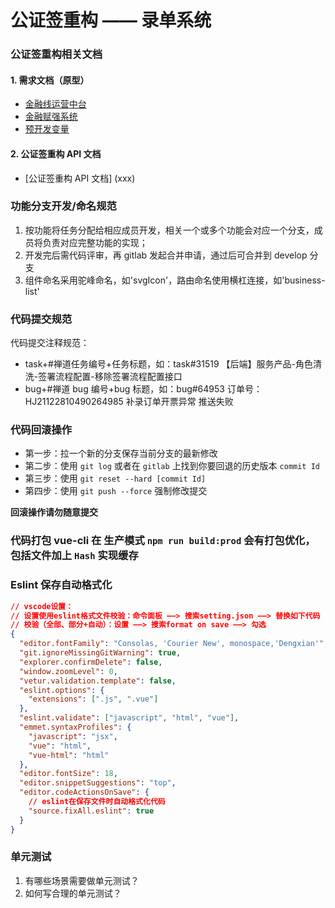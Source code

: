 # 公证签重构 —— 录单系统

### 公证签重构相关文档

#### 1. 需求文档（原型）

- [金融线运营中台](192.168.88.175/前台受理/金融线运营中台/)
- [金融赋强系统](192.168.88.175/前台受理/金融赋强系统/)
- [预开发变量](192.168.88.175/前台受理/预开发变量/)

#### 2. 公证签重构 API 文档

- [公证签重构 API 文档] (xxx)

### 功能分支开发/命名规范

1. 按功能将任务分配给相应成员开发，相关一个或多个功能会对应一个分支，成员将负责对应完整功能的实现；
2. 开发完后需代码评审，再 gitlab 发起合并申请，通过后可合并到 develop 分支
3. 组件命名采用驼峰命名，如'svgIcon'，路由命名使用横杠连接，如'business-list'

### 代码提交规范

代码提交注释规范：

- task+#禅道任务编号+任务标题，如：task#31519 【后端】服务产品-角色清洗-签署流程配置-移除签署流程配置接口
- bug+#禅道 bug 编号+bug 标题，如：bug#64953 订单号：HJ21122810490264985 补录订单开票异常 推送失败

### 代码回滚操作

- 第一步：拉一个新的分支保存当前分支的最新修改
- 第二步：使用 `git log` 或者在 `gitlab` 上找到你要回退的历史版本 `commit Id`
- 第三步：使用 `git reset --hard [commit Id]`
- 第四步：使用 `git push --force` 强制修改提交

**回滚操作请勿随意提交**

### 代码打包 vue-cli 在 生产模式 `npm run build:prod` 会有打包优化，包括文件加上 `Hash` 实现缓存

### Eslint 保存自动格式化

```json
// vscode设置：
// 设置使用eslint格式文件校验：命令面板 ——> 搜索setting.json ——> 替换如下代码
// 校验（全部、部分+自动）：设置 ——> 搜索format on save ——> 勾选
{
  "editor.fontFamily": "Consolas, 'Courier New', monospace,'Dengxian'",
  "git.ignoreMissingGitWarning": true,
  "explorer.confirmDelete": false,
  "window.zoomLevel": 0,
  "vetur.validation.template": false,
  "eslint.options": {
    "extensions": [".js", ".vue"]
  },
  "eslint.validate": ["javascript", "html", "vue"],
  "emmet.syntaxProfiles": {
    "javascript": "jsx",
    "vue": "html",
    "vue-html": "html"
  },
  "editor.fontSize": 18,
  "editor.snippetSuggestions": "top",
  "editor.codeActionsOnSave": {
    // eslint在保存文件时自动格式化代码
    "source.fixAll.eslint": true
  }
}
```

### 单元测试

1. 有哪些场景需要做单元测试？
2. 如何写合理的单元测试？
